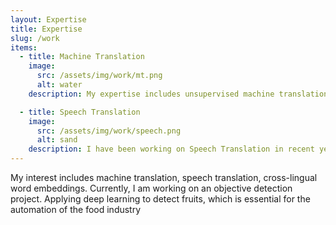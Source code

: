 ```yaml
---
layout: Expertise
title: Expertise
slug: /work
items:
  - title: Machine Translation
    image:
      src: /assets/img/work/mt.png
      alt: water
    description: My expertise includes unsupervised machine translation and low-resource machine translation. 

  - title: Speech Translation
    image:
      src: /assets/img/work/speech.png
      alt: sand
    description: I have been working on Speech Translation in recent years. I am interested in multi-language speech translation and knowledge transferring in Speech Translation.
---
```


My interest includes machine translation, speech translation, cross-lingual word embeddings. Currently, I am working on an objective detection project. Applying deep learning to detect fruits, which is essential for the automation of the food industry
<br />
<br />
